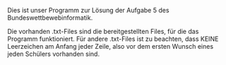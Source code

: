 Dies ist unser Programm zur Lösung der Aufgabe 5 des Bundeswettbewebinformatik.

Die vorhanden .txt-Files sind die bereitgestellten Files, für die das Programm funktioniert. Für andere .txt-Files ist zu beachten, dass KEINE Leerzeichen am Anfang jeder Zeile,
also vor dem ersten Wunsch eines jeden Schülers vorhanden sind.
